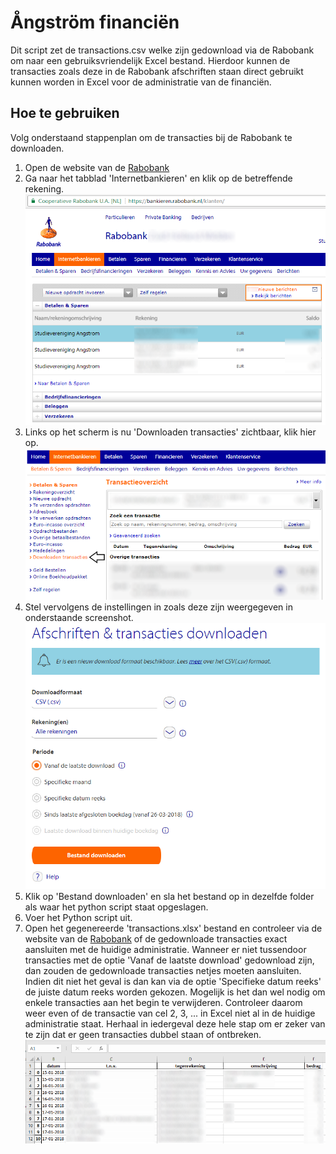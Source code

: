 # Ångström financiën
Dit script zet de transactions.csv welke zijn gedownload via de Rabobank om naar een gebruiksvriendelijk Excel bestand. Hierdoor kunnen de transacties zoals deze in de Rabobank afschriften staan direct gebruikt kunnen worden in Excel voor de administratie van de financiën.

## Hoe te gebruiken
Volg onderstaand stappenplan om de transacties bij de Rabobank te downloaden.

1. Open de website van de [Rabobank](https://www.rabobank.nl/bedrijven/)
2. Ga naar het tabblad 'Internetbankieren' en klik op de betreffende rekening.
![alt text](figuren/stap1.png)
3. Links op het scherm is nu 'Downloaden transacties' zichtbaar, klik hier op.
![alt text](figuren/stap2.png)
4. Stel vervolgens de instellingen in zoals deze zijn weergegeven in onderstaande screenshot.
![alt text](figuren/stap3.png)
5. Klik op 'Bestand downloaden' en sla het bestand op in dezelfde folder als waar het python script staat opgeslagen.
6. Voer het Python script uit.
7. Open het gegenereerde 'transactions.xlsx' bestand en controleer via de website van de [Rabobank](https://www.rabobank.nl/bedrijven/) of de gedownloade transacties exact aansluiten met de huidige administratie. Wanneer er niet tussendoor transacties met de optie 'Vanaf de laatste download' gedownload zijn, dan zouden de gedownloade transacties netjes moeten aansluiten. Indien dit niet het geval is dan kan via de optie 'Specifieke datum reeks' de juiste datum reeks worden gekozen. Mogelijk is het dan wel nodig om enkele transacties aan het begin te verwijderen. Controleer daarom weer even of de transactie van cel 2, 3, ... in Excel niet al in de huidige administratie staat. Herhaal in iedergeval deze hele stap om er zeker van te zijn dat er geen transacties dubbel staan of ontbreken.
![alt text](figuren/stap4.png)